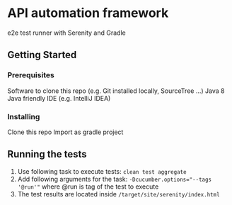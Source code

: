 # API automation framework
e2e test runner with Serenity and Gradle

## Getting Started

### Prerequisites

Software to clone this repo (e.g. Git installed locally, SourceTree ...)
Java 8
Java friendly IDE (e.g. IntelliJ IDEA)

### Installing

Clone this repo
Import as gradle project

## Running the tests 

1. Use following task to execute tests: 
`clean test aggregate`
2. Add following arguments for the task:
`-Dcucumber.options="--tags '@run'"` where @run is tag of the test to execute
2.  The test results are located inside `/target/site/serenity/index.html`